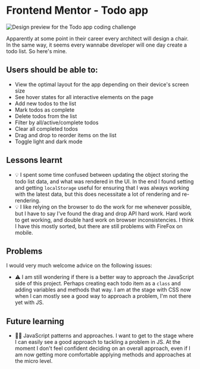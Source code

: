 # Frontend Mentor - Todo app

![Design preview for the Todo app coding challenge](./images/desktop-preview.jpg)

Apparently at some point in their career every architect will design a chair. In the same way, it seems every wannabe developer will one day create a todo list. So here's mine.

## Users should be able to:

- View the optimal layout for the app depending on their device's screen size
- See hover states for all interactive elements on the page
- Add new todos to the list
- Mark todos as complete
- Delete todos from the list
- Filter by all/active/complete todos
- Clear all completed todos
- Drag and drop to reorder items on the list
- Toggle light and dark mode

## Lessons learnt

- 💡 I spent some time confused between updating the object storing the todo list data, and what was rendered in the UI. In the end I found setting and getting `localStorage` useful for ensuring that I was always working with the latest data, but this does necessitate a lot of rendering and re-rendering.
- 💡 I like relying on the browser to do the work for me whenever possible, but I have to say I've found the drag and drop API hard work. Hard work to get working, and double hard work on browser inconsistencies. I think I have this mostly sorted, but there are still problems with FireFox on mobile.

## Problems

I would very much welcome advice on the following issues:

- ⚠️ I am still wondering if there is a better way to approach the JavaScript side of this project. Perhaps creating each todo item as a `class` and adding variables and methods that way. I am at the stage with CSS now when I can mostly see a good way to approach a problem, I'm not there yet with JS.

## Future learning

- 🙇‍♂️ JavaScript patterns and approaches. I want to get to the stage where I can easily see a good approach to tackling a problem in JS. At the moment I don't feel confident deciding on an overall approach, even if I am now getting more comfortable applying methods and approaches at the micro level.
